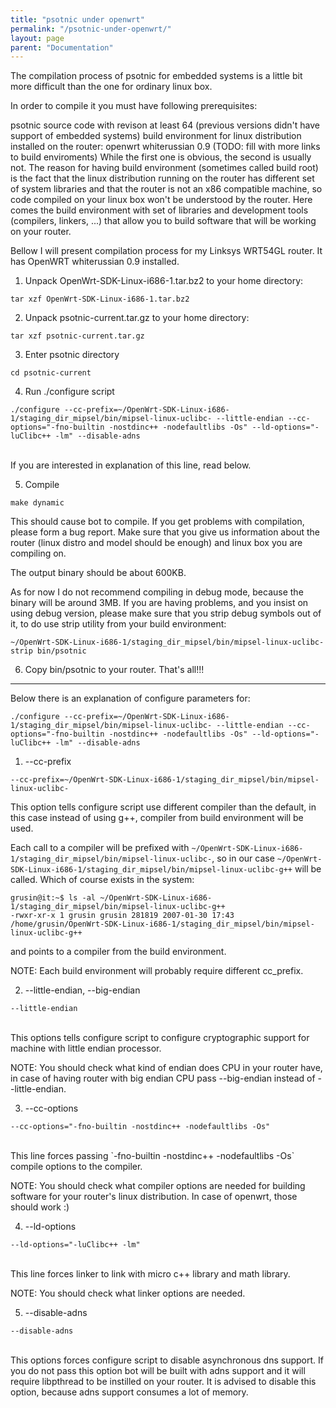 ```yaml
---
title: "psotnic under openwrt"
permalink: "/psotnic-under-openwrt/"
layout: page
parent: "Documentation"
---
```

The compilation process of psotnic for embedded systems is a little bit more difficult than the one for ordinary linux box.

In order to compile it you must have following prerequisites:

psotnic source code with revison at least 64 (previous versions didn't have support of embedded systems)
build environment for linux distribution installed on the router:
openwrt whiterussian 0.9
(TODO: fill with more links to build enviroments)
While the first one is obvious, the second is usually not. The reason for having build environment (sometimes called build root) is the fact that the linux distribution running on the router has different set of system libraries and that the router is not an x86 compatible machine, so code compiled on your linux box won't be understood by the router. Here comes the build environment with set of libraries and development tools (compilers, linkers, ...) that allow you to build software that will be working on your router.

Bellow I will present compilation process for my Linksys WRT54GL router. It has OpenWRT whiterussian 0.9 installed.

1. Unpack OpenWrt-SDK-Linux-i686-1.tar.bz2 to your home directory:<br>
```
tar xzf OpenWrt-SDK-Linux-i686-1.tar.bz2
```

2. Unpack psotnic-current.tar.gz to your home directory:<br>
```
tar xzf psotnic-current.tar.gz
```

3. Enter psotnic directory<br>
```
cd psotnic-current
```

4. Run ./configure script<br>
```
./configure --cc-prefix=~/OpenWrt-SDK-Linux-i686-1/staging_dir_mipsel/bin/mipsel-linux-uclibc- --little-endian --cc-options="-fno-builtin -nostdinc++ -nodefaultlibs -Os" --ld-options="-luClibc++ -lm" --disable-adns
```
<br>
If you are interested in explanation of this line, read below.

5. Compile
```
make dynamic
```

This should cause bot to compile. If you get problems with compilation, please form a bug report. Make sure that you give us information about the router (linux distro and model should be enough) and linux box you are compiling on.

The output binary should be about 600KB.

As for now I do not recommend compiling in debug mode, because the binary will be around 3MB. If you are having problems, and you insist on using debug version, please make sure that you strip debug symbols out of it, to do use strip utility from your build environment:
```
~/OpenWrt-SDK-Linux-i686-1/staging_dir_mipsel/bin/mipsel-linux-uclibc-strip bin/psotnic
```

6. Copy bin/psotnic to your router. That's all!!!
<hr>
Below there is an explanation of configure parameters for:

```
./configure --cc-prefix=~/OpenWrt-SDK-Linux-i686-1/staging_dir_mipsel/bin/mipsel-linux-uclibc- --little-endian --cc-options="-fno-builtin -nostdinc++ -nodefaultlibs -Os" --ld-options="-luClibc++ -lm" --disable-adns
```

1. --cc-prefix

```
--cc-prefix=~/OpenWrt-SDK-Linux-i686-1/staging_dir_mipsel/bin/mipsel-linux-uclibc-
```

This option tells configure script use different compiler than the default, in this case instead of using g++, compiler from build environment will be used.

Each call to a compiler will be prefixed with `~/OpenWrt-SDK-Linux-i686-1/staging_dir_mipsel/bin/mipsel-linux-uclibc-`, so in our case `~/OpenWrt-SDK-Linux-i686-1/staging_dir_mipsel/bin/mipsel-linux-uclibc-g++` will be called. Which of course exists in the system:
```
grusin@it:~$ ls -al ~/OpenWrt-SDK-Linux-i686-1/staging_dir_mipsel/bin/mipsel-linux-uclibc-g++
-rwxr-xr-x 1 grusin grusin 281819 2007-01-30 17:43 /home/grusin/OpenWrt-SDK-Linux-i686-1/staging_dir_mipsel/bin/mipsel-linux-uclibc-g++
```
and points to a compiler from the build environment.

NOTE: Each build environment will probably require different cc_prefix.

2. --little-endian, --big-endian<br>
```
--little-endian
```
<br>
This options tells configure script to configure cryptographic support for machine with little endian processor.

NOTE: You should check what kind of endian does CPU in your router have, in case of having router with big endian CPU pass --big-endian instead of --little-endian.

3. --cc-options<br>
```
--cc-options="-fno-builtin -nostdinc++ -nodefaultlibs -Os"
```
<br>
This line forces passing `-fno-builtin -nostdinc++ -nodefaultlibs -Os` compile options to the compiler.

NOTE: You should check what compiler options are needed for building software for your router's linux distribution. In case of openwrt, those should work :)

4. --ld-options<br>
```
--ld-options="-luClibc++ -lm"
```
<br>
This line forces linker to link with micro c++ library and math library.

NOTE: You should check what linker options are needed.

5. --disable-adns<br>
```
--disable-adns
```
<br>
This options forces configure script to disable asynchronous dns support. If you do not pass this option bot will be built with adns support and it will require libpthread to be instilled on your router. It is advised to disable this option, because adns support consumes a lot of memory.

